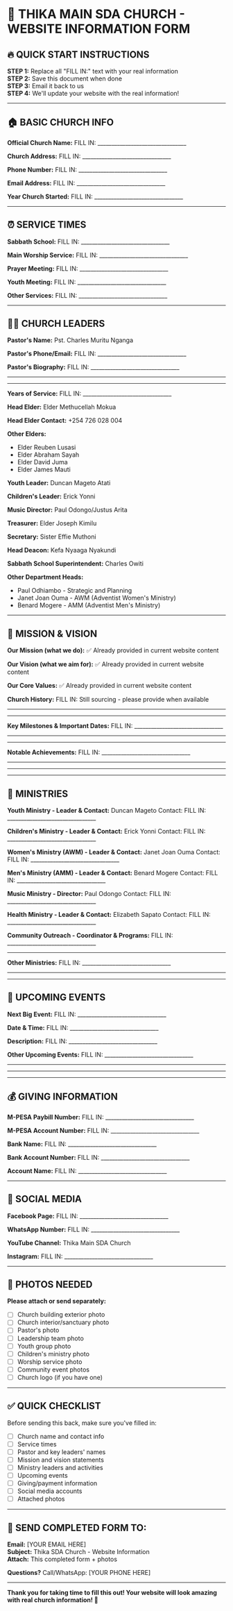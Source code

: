 # 📝 THIKA MAIN SDA CHURCH - WEBSITE INFORMATION FORM

## 🔥 QUICK START INSTRUCTIONS
**STEP 1:** Replace all "FILL IN:" text with your real information  
**STEP 2:** Save this document when done  
**STEP 3:** Email it back to us  
**STEP 4:** We'll update your website with the real information!

---

## 🏠 BASIC CHURCH INFO

**Official Church Name:** FILL IN: ________________________________

**Church Address:** FILL IN: ________________________________

**Phone Number:** FILL IN: ________________________________

**Email Address:** FILL IN: ________________________________

**Year Church Started:** FILL IN: ________________________________

---

## ⏰ SERVICE TIMES

**Sabbath School:** FILL IN: ________________________________

**Main Worship Service:** FILL IN: ________________________________

**Prayer Meeting:** FILL IN: ________________________________

**Youth Meeting:** FILL IN: ________________________________

**Other Services:** FILL IN: ________________________________

---

## 👨‍💼 CHURCH LEADERS

**Pastor's Name:** Pst. Charles Muritu Nganga

**Pastor's Phone/Email:** FILL IN: ________________________________

**Pastor's Biography:** FILL IN: ________________________________
________________________________
________________________________

**Years of Service:** FILL IN: ________________________________

**Head Elder:** Elder Methucellah Mokua

**Head Elder Contact:** +254 726 028 004

**Other Elders:**
- Elder Reuben Lusasi
- Elder Abraham Sayah
- Elder David Juma
- Elder James Mauti

**Youth Leader:** Duncan Mageto Atati

**Children's Leader:** Erick Yonni

**Music Director:** Paul Odongo/Justus Arita

**Treasurer:** Elder Joseph Kimilu

**Secretary:** Sister Effie Muthoni

**Head Deacon:** Kefa Nyaaga Nyakundi

**Sabbath School Superintendent:** Charles Owiti

**Other Department Heads:**
- Paul Odhiambo - Strategic and Planning
- Janet Joan Ouma - AWM (Adventist Women's Ministry)
- Benard Mogere - AMM (Adventist Men's Ministry)

---

## 📖 MISSION & VISION

**Our Mission (what we do):**
✅ Already provided in current website content

**Our Vision (what we aim for):**
✅ Already provided in current website content

**Our Core Values:**
✅ Already provided in current website content

**Church History:**
FILL IN: Still sourcing - please provide when available
________________________________
________________________________

**Key Milestones & Important Dates:**
FILL IN: ________________________________
________________________________
________________________________

**Notable Achievements:**
FILL IN: ________________________________
________________________________
________________________________

---

## 🤝 MINISTRIES

**Youth Ministry - Leader & Contact:**
Duncan Mageto
Contact: FILL IN: ________________________________

**Children's Ministry - Leader & Contact:**
Erick Yonni
Contact: FILL IN: ________________________________

**Women's Ministry (AWM) - Leader & Contact:**
Janet Joan Ouma
Contact: FILL IN: ________________________________

**Men's Ministry (AMM) - Leader & Contact:**
Benard Mogere
Contact: FILL IN: ________________________________

**Music Ministry - Director:**
Paul Odongo
Contact: FILL IN: ________________________________

**Health Ministry - Leader & Contact:**
Elizabeth Sapato
Contact: FILL IN: ________________________________

**Community Outreach - Coordinator & Programs:**
FILL IN: ________________________________
________________________________

**Other Ministries:**
FILL IN: ________________________________
________________________________

---

## 📅 UPCOMING EVENTS

**Next Big Event:** FILL IN: ________________________________

**Date & Time:** FILL IN: ________________________________

**Description:** FILL IN: ________________________________

**Other Upcoming Events:** 
FILL IN: ________________________________
________________________________
________________________________

---

## 💰 GIVING INFORMATION

**M-PESA Paybill Number:** FILL IN: ________________________________

**M-PESA Account Number:** FILL IN: ________________________________

**Bank Name:** FILL IN: ________________________________

**Bank Account Number:** FILL IN: ________________________________

**Account Name:** FILL IN: ________________________________

---

## 📱 SOCIAL MEDIA

**Facebook Page:** FILL IN: ________________________________

**WhatsApp Number:** FILL IN: ________________________________

**YouTube Channel:** Thika Main SDA Church

**Instagram:** FILL IN: ________________________________

---

## 📸 PHOTOS NEEDED

**Please attach or send separately:**
- [ ] Church building exterior photo
- [ ] Church interior/sanctuary photo  
- [ ] Pastor's photo
- [ ] Leadership team photo
- [ ] Youth group photo
- [ ] Children's ministry photo
- [ ] Worship service photo
- [ ] Community event photos
- [ ] Church logo (if you have one)

---

## ✅ QUICK CHECKLIST

Before sending this back, make sure you've filled in:
- [ ] Church name and contact info
- [ ] Service times
- [ ] Pastor and key leaders' names
- [ ] Mission and vision statements
- [ ] Ministry leaders and activities
- [ ] Upcoming events
- [ ] Giving/payment information
- [ ] Social media accounts
- [ ] Attached photos

---

## 📧 SEND COMPLETED FORM TO:

**Email:** [YOUR EMAIL HERE]  
**Subject:** Thika SDA Church - Website Information  
**Attach:** This completed form + photos  

**Questions?** Call/WhatsApp: [YOUR PHONE HERE]

---

**Thank you for taking time to fill this out! Your website will look amazing with real church information! 🙏**
